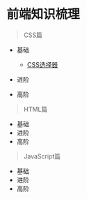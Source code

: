 # 前端知识梳理

> CSS篇

 * 基础
   - [CSS选择器](/CSS/basics.md#CSS选择器)
   
 * 进阶
 * 高阶 
    
> HTML篇

 * 基础
 * 进阶
 * 高阶

> JavaScript篇
 
 * 基础
 * 进阶
 * 高阶